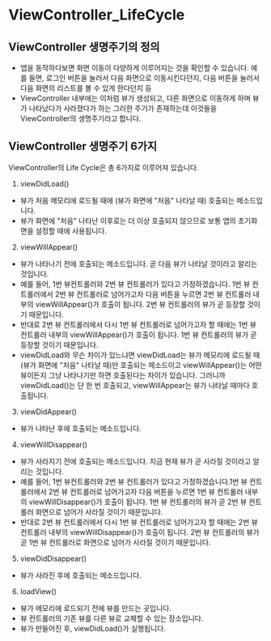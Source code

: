 # ViewController_LifeCycle

## ViewController 생명주기의 정의
- 앱을 동작하다보면 화면 이동이 다양하게 이루어지는 것을 확인할 수 있습니다. 예를 들면, 로그인 버튼을 눌러서 다음 화면으로 이동시킨다던지, 다음 버튼을 눌러서 다음 화면의 리스트를 볼 수 있게 한다던지 등
- ViewController 내부에는 이처럼 뷰가 생성되고, 다른 화면으로 이동하게 하며 뷰가 나타났다가 사라졌다가 하는 그러한 주기가 존재하는데 이것들을 ViewController의 생명주기라고 합니다.

## ViewController 생명주기 6가지
ViewController의 Life Cycle은 총 6가지로 이루어져 있습니다.

1) viewDidLoad()
- 뷰가 처음 메모리에 로드될 때에 (뷰가 화면에 "처음" 나타날 때) 호출되는 메소드입니다.
- 뷰가 화면에 "처음" 나타난 이후로는 더 이상 호출되지 않으므로 보통 앱의 초기화면을 설정할 때에 사용됩니다.

2) viewWillAppear()
- 뷰가 나타나기 전에 호출되는 메소드입니다. 곧 다음 뷰가 나타날 것이라고 알리는 것입니다.
- 예를 들어, 1번 뷰컨트롤러와 2번 뷰 컨트롤러가 있다고 가정하겠습니다. 1번 뷰 컨트롤러에서 2번 뷰 컨트롤러로 넘어가고자 다음 버튼을 누르면 2번 뷰 컨트롤러 내부의 viewWillAppear()가 호출이 됩니다. 2번 뷰 컨트롤러의 뷰가 곧 등장할 것이기 때문입니다.
- 반대로 2번 뷰 컨트롤러에서 다시 1번 뷰 컨트롤러로 넘어가고자 할 때에는 1번 뷰 컨트롤러 내부의 viewWillAppear()가 호출이 됩니다. 1번 뷰 컨트롤러의 뷰가 곧 등장할 것이기 때문입니다.
- viewDidLoad와 무슨 차이가 있느냐면 viewDidLoad는 뷰가 메모리에 로드될 때 (뷰가 화면에 "처음" 나타날 때)만 호출되는 메소드이고 viewWillAppear()는 어떤 뷰이든지 그냥 나타나기만 하면 호출된다는 차이가 있습니다. 그러니까 viewDidLoad()는 단 한 번 호출되고, viewWillAppear는 뷰가 나타날 때마다 호출됩니다.

3) viewDidAppear()
- 뷰가 나타난 후에 호출되는 메소드입니다.

4) viewWillDisappear()
- 뷰가 사라지기 전에 호출되는 메소드입니다. 지금 현재 뷰가 곧 사라질 것이라고 알리는 것입니다.
- 예를 들어, 1번 뷰컨트롤러와 2번 뷰 컨트롤러가 있다고 가정하겠습니다.1번 뷰 컨트롤러에서 2번 뷰 컨트롤러로 넘어가고자 다음 버튼을 누르면 1번 뷰 컨트롤러 내부의 viewWillDisappear()가 호출이 됩니다. 1번 뷰 컨트롤러의 뷰가 곧 2번 뷰 컨트롤러 화면으로 넘어가 사라질 것이기 때문입니다.
- 반대로 2번 뷰 컨트롤러에서 다시 1번 뷰 컨트롤러로 넘어가고자 할 때에는 2번 뷰 컨트롤러 내부의 viewWillDisappear()가 호출이 됩니다. 2번 뷰 컨트롤러의 뷰가 곧 1번 뷰 컨트롤러로 화면으로 넘어가 사라질 것이기 때문입니다.

5) viewDidDisappear()
- 뷰가 사라진 후에 호출되는 메소드입니다.

6) loadView()
- 뷰가 메모리에 로드되기 전에 뷰를 만드는 곳입니다.
- 뷰 컨트롤러의 기존 뷰를 다른 뷰로 교체할 수 있는 장소입니다.
- 뷰가 만들어진 후, viewDidLoad()가 실행됩니다.
